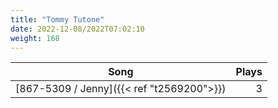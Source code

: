 ```yaml
---
title: "Tommy Tutone"
date: 2022-12-08/2022T07:02:10
weight: 168
---
```




 Song | Plays 
----- | -----:
[867-5309 / Jenny]({{< ref "t2569200">}}) | 3
